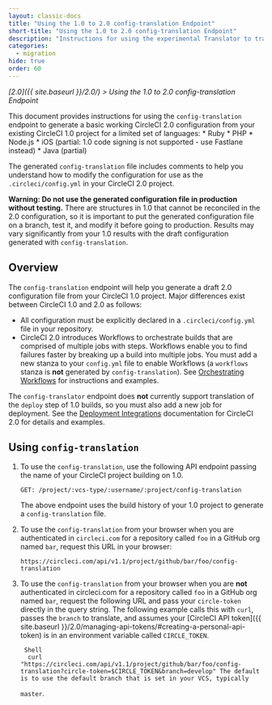 ```yaml
---
layout: classic-docs
title: "Using the 1.0 to 2.0 config-translation Endpoint"
short-title: "Using the 1.0 to 2.0 config-translation Endpoint"
description: "Instructions for using the experimental Translator to translate CircleCI 1.0 configuration to the 2.0 format."
categories:
  - migration
hide: true
order: 60
---
```

*[2.0]({{ site.baseurl }}/2.0/) > Using the 1.0 to 2.0 config-translation Endpoint*

This document provides instructions for using the `config-translation` endpoint to generate a basic working CircleCI 2.0 configuration from your existing CircleCI 1.0 project for a limited set of languages: * Ruby * PHP * Node.js * iOS (partial: 1.0 code signing is not supported - use Fastlane instead) * Java (partial)

The generated `config-translation` file includes comments to help you understand how to modify the configuration for use as the `.circleci/config.yml` in your CircleCI 2.0 project.

**Warning: Do not use the generated configuration file in production without testing.** There are structures in 1.0 that cannot be reconciled in the 2.0 configuration, so it is important to put the generated configuration file on a branch, test it, and modify it before going to production. Results may vary significantly from your 1.0 results with the draft configuration generated with `config-translation`.

## Overview

The `config-translation` endpoint will help you generate a draft 2.0 configuration file from your CircleCI 1.0 project. Major differences exist between CircleCI 1.0 and 2.0 as follows:

* All configuration must be explicitly declared in a `.circleci/config.yml` file in your repository.
* CircleCI 2.0 introduces Workflows to orchestrate builds that are comprised of multiple jobs with steps. Workflows enable you to find failures faster by breaking up a build into multiple jobs. You must add a new stanza to your `config.yml` file to enable Workflows (a `workflows` stanza is **not** generated by `config-translation`). See [Orchestrating Workflows]({{site.baseurl}}/2.0/workflows/) for instructions and examples.

The `config-translator` endpoint does **not** currently support translation of the `deploy` step of 1.0 builds, so you must also add a new job for deployment. See the [Deployment Integrations]({{site.baseurl}}/2.0/deployment-integrations/) documentation for CircleCI 2.0 for details and examples.

## Using `config-translation`

1. To use the `config-translation`, use the following API endpoint passing the name of your CircleCI project building on 1.0.
    
    `GET: /project/:vcs-type/:username/:project/config-translation`
    
    The above endpoint uses the build history of your 1.0 project to generate a `config-translation` file.

2. To use the `config-translation` from your browser when you are authenticated in `circleci.com` for a repository called `foo` in a GitHub org named `bar`, request this URL in your browser:
    
    `https://circleci.com/api/v1.1/project/github/bar/foo/config-translation`

3. To use the `config-translation` from your browser when you are **not** authenticated in circleci.com for a repository called `foo` in a GitHub org named `bar`, request the following URL and pass your `circle-token` directly in the query string. The following example calls this with `curl`, passes the `branch` to translate, and assumes your [CircleCI API token]({{ site.baseurl }}/2.0/managing-api-tokens/#creating-a-personal-api-token) is in an environment variable called `CIRCLE_TOKEN`.
    
        Shell
         curl "https://circleci.com/api/v1.1/project/github/bar/foo/config-translation?circle-token=$CIRCLE_TOKEN&branch=develop" The default is to use the default branch that is set in your VCS, typically 
    
    `master`.